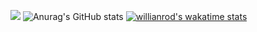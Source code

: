 ![](https://github-readme-stats.vercel.app/api/top-langs/?username=ca7vin&theme=transparent&hide_langs_below=8)
![Anurag's GitHub stats](https://github-readme-stats.vercel.app/api?username=ca7vin&show_icons=true&theme=transparent)
[![willianrod's wakatime stats](https://github-readme-stats.vercel.app/api/wakatime?username=ca7vin)](https://github.com/anuraghazra/github-readme-stats)
